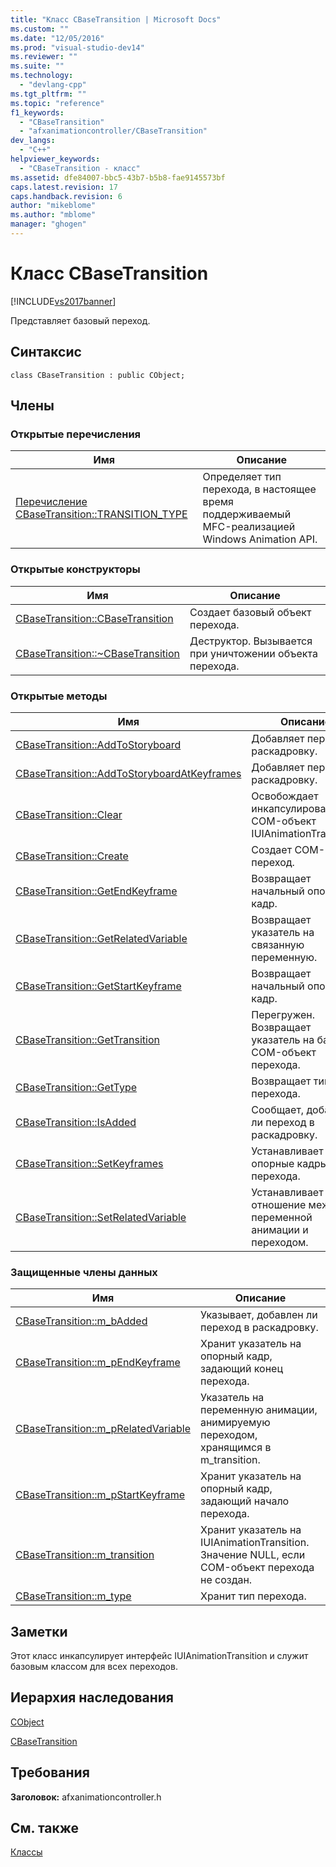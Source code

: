 ```yaml
---
title: "Класс CBaseTransition | Microsoft Docs"
ms.custom: ""
ms.date: "12/05/2016"
ms.prod: "visual-studio-dev14"
ms.reviewer: ""
ms.suite: ""
ms.technology: 
  - "devlang-cpp"
ms.tgt_pltfrm: ""
ms.topic: "reference"
f1_keywords: 
  - "CBaseTransition"
  - "afxanimationcontroller/CBaseTransition"
dev_langs: 
  - "C++"
helpviewer_keywords: 
  - "CBaseTransition - класс"
ms.assetid: dfe84007-bbc5-43b7-b5b8-fae9145573bf
caps.latest.revision: 17
caps.handback.revision: 6
author: "mikeblome"
ms.author: "mblome"
manager: "ghogen"
---
```

# Класс CBaseTransition
[!INCLUDE[vs2017banner](../../assembler/inline/includes/vs2017banner.md)]

Представляет базовый переход.  
  
## Синтаксис  
  
```  
class CBaseTransition : public CObject;  
```  
  
## Члены  
  
### Открытые перечисления  
  
|Имя|Описание|  
|---------|--------------|  
|[Перечисление CBaseTransition::TRANSITION\_TYPE](../Topic/CBaseTransition::TRANSITION_TYPE%20Enumeration.md)|Определяет тип перехода, в настоящее время поддерживаемый MFC\-реализацией Windows Animation API.|  
  
### Открытые конструкторы  
  
|Имя|Описание|  
|---------|--------------|  
|[CBaseTransition::CBaseTransition](../Topic/CBaseTransition::CBaseTransition.md)|Создает базовый объект перехода.|  
|[CBaseTransition::~CBaseTransition](../Topic/CBaseTransition::~CBaseTransition.md)|Деструктор.  Вызывается при уничтожении объекта перехода.|  
  
### Открытые методы  
  
|Имя|Описание|  
|---------|--------------|  
|[CBaseTransition::AddToStoryboard](../Topic/CBaseTransition::AddToStoryboard.md)|Добавляет переход в раскадровку.|  
|[CBaseTransition::AddToStoryboardAtKeyframes](../Topic/CBaseTransition::AddToStoryboardAtKeyframes.md)|Добавляет переход в раскадровку.|  
|[CBaseTransition::Clear](../Topic/CBaseTransition::Clear.md)|Освобождает инкапсулированный COM\-объект IUIAnimationTransition.|  
|[CBaseTransition::Create](../Topic/CBaseTransition::Create.md)|Создает COM\-переход.|  
|[CBaseTransition::GetEndKeyframe](../Topic/CBaseTransition::GetEndKeyframe.md)|Возвращает начальный опорный кадр.|  
|[CBaseTransition::GetRelatedVariable](../Topic/CBaseTransition::GetRelatedVariable.md)|Возвращает указатель на связанную переменную.|  
|[CBaseTransition::GetStartKeyframe](../Topic/CBaseTransition::GetStartKeyframe.md)|Возвращает начальный опорный кадр.|  
|[CBaseTransition::GetTransition](../Topic/CBaseTransition::GetTransition.md)|Перегружен.  Возвращает указатель на базовый COM\-объект перехода.|  
|[CBaseTransition::GetType](../Topic/CBaseTransition::GetType.md)|Возвращает тип перехода.|  
|[CBaseTransition::IsAdded](../Topic/CBaseTransition::IsAdded.md)|Сообщает, добавлен ли переход в раскадровку.|  
|[CBaseTransition::SetKeyframes](../Topic/CBaseTransition::SetKeyframes.md)|Устанавливает опорные кадры для перехода.|  
|[CBaseTransition::SetRelatedVariable](../Topic/CBaseTransition::SetRelatedVariable.md)|Устанавливает отношение между переменной анимации и переходом.|  
  
### Защищенные члены данных  
  
|Имя|Описание|  
|---------|--------------|  
|[CBaseTransition::m\_bAdded](../Topic/CBaseTransition::m_bAdded.md)|Указывает, добавлен ли переход в раскадровку.|  
|[CBaseTransition::m\_pEndKeyframe](../Topic/CBaseTransition::m_pEndKeyframe.md)|Хранит указатель на опорный кадр, задающий конец перехода.|  
|[CBaseTransition::m\_pRelatedVariable](../Topic/CBaseTransition::m_pRelatedVariable.md)|Указатель на переменную анимации, анимируемую переходом, хранящимся в m\_transition.|  
|[CBaseTransition::m\_pStartKeyframe](../Topic/CBaseTransition::m_pStartKeyframe.md)|Хранит указатель на опорный кадр, задающий начало перехода.|  
|[CBaseTransition::m\_transition](../Topic/CBaseTransition::m_transition.md)|Хранит указатель на IUIAnimationTransition.  Значение NULL, если COM\-объект перехода не создан.|  
|[CBaseTransition::m\_type](../Topic/CBaseTransition::m_type.md)|Хранит тип перехода.|  
  
## Заметки  
 Этот класс инкапсулирует интерфейс IUIAnimationTransition и служит базовым классом для всех переходов.  
  
## Иерархия наследования  
 [CObject](../Topic/CObject%20Class.md)  
  
 [CBaseTransition](../../mfc/reference/cbasetransition-class.md)  
  
## Требования  
 **Заголовок:** afxanimationcontroller.h  
  
## См. также  
 [Классы](../Topic/MFC%20Classes.md)